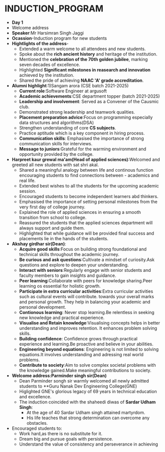 # INDUCTION_PROGRAM
- **Day 1**
- Welcome address
- **Speaker**:Mr Harsimran Singh Jaggi 
- **Ocassion**-Induction program for new students
- **Hightlights of the address**-
   - Extended a warm welcome to all attendees and new students.
   - Spoke about the **rich ancient history** and heritage of the institution.
   - Mentioned the **celebration of the 70th golden jubilee**, marking seven decades of excellence.
   - Highlighted **Significant milestones in reasearch and innovation** achieved by the institution.
   - Shared the pride of achieving **NAAC 'A' grade accreditation**.
 - **Alumni highlight**:1)Sangam arora (CSE batch 2021-2025)
   - **Current role**:Software Engineer at argusoft
   - **Academic achievements**:CSE department topper (batch 2021-2025)
   - **Leadership and involvement**: Served as a Convener of the Causmic club.
   - Demonstrated strong leadership and teamwork qualities.
   - **Placement preparation advice**:Focus on programming especially data structures and algorithms(DSA)
   - Strengthen understanding of core **CS subjects**.
   - Practice aptitude which is a key component in hiring process.
   - **Communication skills**: Emphasised the importance of strong communication skills for interviews.
   - **Message to juniors**:Grateful for the warming environment and opportunity provided by the college.
 - **Harpreet kaur grewal ma'am(Head of applied sciences)**:Welcomed and greeted all new students with sat shri akal.
   - Shared a meaningful analogy between life and continous function encouraging students to find connections between        - academics and real life.
   - Extended best wishes to all the students for the upcoming academic session.
   - Encouraged students to become independent learners abd thinkers.
   - Emphasised the importance of setting personal milestones from the very first day of college journey.
   - Explained the role of applied sciences in ensuring a smooth transition from school to college.
   - Reassured the students that the applied sciences department will always support and guide them.
   - Highlighted that while guidance will be provided final success and placements lie in the hands of the students.
 - **Akshay girdhar sir(Dean)**:
   - **Acquire good skills**:Focus on building strong foundational and technical skills throughout the academic journey.
   - **Be curious and ask questions**:Cultivate a mindset of curiosity.Ask questions and explore to deepen your                  understanding.
   - **Interact with seniors**:Regularly engage with senior students and faculty members to gain insights and guidance.
   - **Peer learning**:Collaborate with peers for knowledge sharing.Peer learning os essential for holistic growth.
   - **Participate in extra curricular activities**:Extra curricular activities such as cultural events will contribute.         towards your overall marks and personal growth.
       They help in balancing your academic and personal development.
   - **Contionous learning**: Never stop learning.Be relentless in seeking new knowledge and practical experience.
   - **Visualise and Retain knowledge**:Visualising concepts helps in better understanding and improves retention.
       It enhances problem solving skills.
   - **Building confidence**: Confidence grows through practical experience and learning.Be proactive and believe in your        abilities.
   - **Engineering beyond equations**: Engineering is not limited to solving equations.It involves understanding and             adressing real world problems.
   - **Contribute to society**:Aim to solve complex societal problems with the knowledge gained.Make meaningful                  contributions to society.
 - **Welcome address:Parminder singh sir(Dean)**
   - Dean Parminder songh sir warmly welcomed all newly admitted students to **Guru Nanak Dev Engineering College(GNE)
   - Higlighted GNE's glorious legacy of 69 years in technical education and excellence.
   - The induction coincided with the shaheedi diwas of **Sardar Udham Singh**:
     - At the age of 40 Sardar Udham singh attained martyrdom.
     - His life teaches that strong determination can overcome any obstacles.
 - Encouraged students to:
   - Work hard,as there is no substitute for it.
   - Dream big and pursue goals with persistence.
   - Understand the value of consistency and perseverance in achieving 
